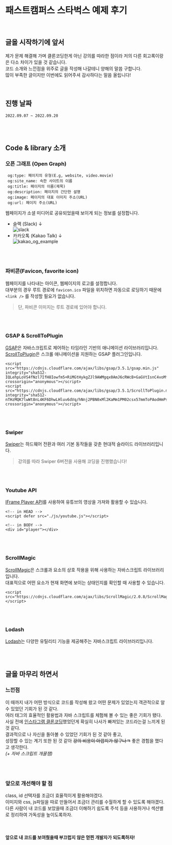 # 패스트캠퍼스 스타벅스 예제 후기
<br>

## 글을 시작하기에 앞서
제가 문제 해결해 가며 클론코딩한게 아닌 강의를 따라한 점이라 저의 다른 회고록이랑은 다소 차이가 있을 것 같습니다. <br>
코드 소개와 느낀점을 위주로 글을 작성해 나갈테니 양해의 말씀 구합니다. <br>
많이 부족한 글이지만 이번에도 읽어주셔 감사하다는 말씀 올립니다! <br>
<br><br>

## 진행 날짜 <br>
`` 2022.09.07 ~ 2022.09.20 ``

<br><br>

## Code & library 소개 <br>

### 오픈 그래프 (Open Graph)

```
 og:type: 페이지의 유형(E.g, website, video.movie) 
 og:site_name: 속한 사이트의 이름 
 og:title: 페이지의 이름(제목) 
 og:description: 페이지의 간단한 설명 
 og:image: 페이지의 대표 이미지 주소(URL) 
 og:url: 페이지 주소(URL) 
```

웹페이지가 소셜 미디어로 공유되었을때 보이게 되는 정보를 설정합니다. <br>
- 슬랙 (Slack) ↓ <br>
![slack](https://user-images.githubusercontent.com/101445027/191243063-df9c9d3b-a5e4-4b87-9069-bedd4857e383.jpg)
- 카카오톡 (Kakao Talk) ↓ <br>
![kakao_og_example](https://user-images.githubusercontent.com/101445027/191243483-71bbf2d8-9dcf-4525-a778-edf3edc5d79d.jpg)

<br><br>

### 파비콘(Favicon, favorite icon)

웹페이지를 나타내는 아이콘, 웹페이지의 로고를 설정합니다. <br>
대부분의 경우 루트 경로에 `favicon.ico` 파일을 위치하면 자동으로 로딩하기 때문에 `<link />` 를 작성할 필요가 없습니다. <br>

> 단, 파비콘 이미지는 루트 경로에 있어야 합니다. <br>

<br><br>

### GSAP & ScrollToPlugin
<a href="https://greensock.com/gsap/">GSAP</a>은 자바스크립트로 제어하는 타임라인 기반의 애니메이션 라이브러리입니다. <br>
<a href="https://greensock.com/scrolltoplugin/">ScrollToPlugin</a>은 스크롤 애니메이션을 지원하는 GSAP 플러그인입니다. <br>
```
<script src="https://cdnjs.cloudflare.com/ajax/libs/gsap/3.5.1/gsap.min.js" integrity="sha512-IQLehpLoVS4fNzl7IfH8Iowfm5+RiMGtHykgZJl9AWMgqx0AmJ6cRWcB+GaGVtIsnC4voMfm8f2vwtY+6oPjpQ==" crossorigin="anonymous"></script>
<script src="https://cdnjs.cloudflare.com/ajax/libs/gsap/3.5.1/ScrollToPlugin.min.js" integrity="sha512-nTHzMQK7lwWt8nL4KF6DhwLHluv6dVq/hNnj2PBN0xMl2KaMm1PM02csx57mmToPAodHmPsipoERRNn4pG7f+Q==" crossorigin="anonymous"></script>
```

<br><br>

### Swiper
<a href="https://swiperjs.com/">Swiper</a>는 하드웨어 전환과 여러 기본 동작들을 갖춘 현대적 슬라이드 라이브러리입니다. <br>
> 강의를 따라 Swiper 6버전을 사용해 코딩을 진행했습니다!

<br><br>

### Youtube API
<a href="https://developers.google.com/youtube/iframe_api_reference?hl=ko">IFrame Player API</a>를 사용하여 유튜브의 영상을 가져와 활용할 수 있습니다. <br>
```
<!-- in HEAD -->
<script defer src="./js/youtube.js"></script>

<!-- in BODY -->
<div id="player"></div>
```

<br><br>

### ScrollMagic
<a href="https://github.com/janpaepke/ScrollMagic">ScrollMagic</a>은 스크롤과 요소의 상호 작용을 위해 사용하는 자바스크립트 라이브러리입니다. <br>
대표적으로 어떤 요소가 현재 화면에 보이는 상태인지를 확인할 때 사용할 수 있습니다. <br> 
```
<script src="https://cdnjs.cloudflare.com/ajax/libs/ScrollMagic/2.0.8/ScrollMagic.min.js"></script>
```

<br><br>

### Lodash
<a href="https://lodash.com/">Lodash</a>는 다양한 유틸리티 기능을 제공해주는 자바스크립트 라이브러리입니다. <br>

<br><br>

## 글을 마무리 하면서

### 느낀점

이 때까지 내가 어떤 방식으로 코드를 작성해 왔고 어떤 문제가 있었는지 객관적으로 알 수 있었던 기회가 된 것 같다. <br>
여러 태그의 효율적인 활용법과 자바 스크립트를 체험해 볼 수 있는 좋은 기회가 됐다. <br>
사실 전에 <a href="https://github.com/googoo81/Instagram_Clone_Coding">인스타그램 클론코딩</a>했었던게 확실히 나사가 빠져있는 코드라는걸 느끼게 된 것 같다. <br>
결과적으로 나 자신을 돌아볼 수 있었던 기회가 된 것 같아 좋고, <br> 
성장할 수 있는 계기 또한 된 것 같아 ~~강의 비용이 아깝지가 않구나ㅋ~~ 좋은 경험을 했다고 생각한다. <br>
_(+ 자바 스크립트 개꿀잼)_

<br><br>

### 앞으로 개선해야 할 점
class, id 선택자를 조금더 효율적이게 활용해야겠다. <br>
이미지와 css, js파일을 따로 만들어서 조금더 관리를 수월하게 할 수 있도록 해야겠다. <br>
다른 사람이 내 코드를 보았을때 조금더 이해하기 쉽도록 주석 등을 사용하거나 섹션별로 정리하여 가독성을 높이도록하자. <br>

<br>

#### 앞으로 내 코드를 보여줬을때 부끄럽지 않은 먿찐 개발자가 되도록하자!

